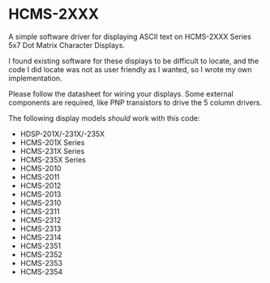 # HCMS-2XXX
A simple software driver for displaying ASCII text on HCMS-2XXX Series 5x7 Dot Matrix Character Displays.

I found existing software for these displays to be difficult to locate, and the code I did locate was not as user friendly as I wanted, so I wrote my own implementation.

Please follow the datasheet for wiring your displays. Some external components are required, like PNP transistors to drive the 5 column drivers.

The following display models _should_ work with this code:
- HDSP-201X/-231X/-235X
- HCMS-201X Series
- HCMS-231X Series
- HCMS-235X Series
- HCMS-2010
- HCMS-2011
- HCMS-2012
- HCMS-2013
- HCMS-2310
- HCMS-2311
- HCMS-2312
- HCMS-2313
- HCMS-2314
- HCMS-2351
- HCMS-2352
- HCMS-2353
- HCMS-2354
